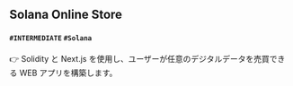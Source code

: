## Solana Online Store

#### `#INTERMEDIATE` `#Solana`

👉 Solidity と Next.js を使用し、ユーザーが任意のデジタルデータを売買できる WEB アプリを構築します。
